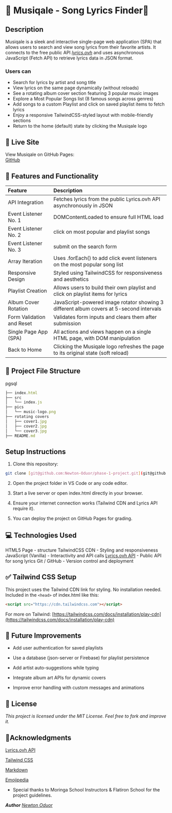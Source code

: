 # 🎵 Musiqale - Song Lyrics Finder🎵

## Description

Musiqale is a sleek and interactive single-page web application (SPA) that allows users to search and view song lyrics from their favorite artists. It connects to the free public API *[lyrics.ovh](https://lyrics.ovh/)* and uses asynchronous JavaScript (Fetch API) to retrieve lyrics data in JSON format.

### Users can

* Search for lyrics by artist and song title
* View lyrics on the same page dynamically (without reloads)
* See a rotating album cover section featuring 3 popular music images
* Explore a Most Popular Songs list (8 famous songs across genres)
* Add songs to a custom Playlist and click on saved playlist items to fetch lyrics
* Enjoy a responsive TailwindCSS-styled layout with mobile-friendly sections
* Return to the home (default) state by clicking the Musiqale logo

## 🚀 Live Site

View Musiqale on GitHub Pages:  
[GitHub](https://github.com/Newton-Oduor/phase-1-project)

## 🎯 Features and Functionality

|Feature|Description|
|:------|:----------|
| API Integration | Fetches lyrics from the public Lyrics.ovh API asynchronously in JSON |
|Event Listener No. 1|DOMContentLoaded to ensure full HTML load|
|Event Listener No. 2|click on most popular and playlist songs|
|Event Listener No. 3|submit on the search form|
|Array Iteration|Uses .forEach() to add click event listeners on the most popular song list|
|Responsive Design|Styled using TailwindCSS for responsiveness and aesthetics|
|Playlist Creation|Allows users to build their own playlist and click on playlist items for lyrics|
|Album Cover Rotation|JavaScript-powered image rotator showing 3 different album covers at 5-second intervals|
|Form Validation and Reset|Validates form inputs and clears them after submission|
|Single Page App (SPA)|All actions and views happen on a single HTML page, with DOM manipulation|
|Back to Home|Clicking the Musiqale logo refreshes the page to its original state (soft reload)|

## 🧱 Project File Structure

pgsql

```javascript
├── index.html
├── src
│   └── index.js
├── pics
│   └── music-logo.png
├── rotating covers
│   ├── cover1.jpg
│   ├── cover2.jpg
│   └── cover3.jpg
├── README.md
```

## Setup Instructions

1. Clone this repository:

```bash
git clone [git@github.com:Newton-Oduor/phase-1-project.git](git@github.com:Newton-Oduor/phase-1-project.git)
```

2. Open the project folder in VS Code or any code editor.

3. Start a live server or open index.html directly in your browser.

4. Ensure your internet connection works (Tailwind CDN and Lyrics API require it).

5. You can deploy the project on GitHub Pages for grading.

## 💻 Technologies Used

HTML5 Page - structure
TailwindCSS CDN - Styling and responsiveness
JavaScript (Vanilla) - Interactivity and API calls
[Lyrics.ovh API](https://lyrics.ovh/) - Public API for song lyrics
Git / GitHub - Version control and deployment

## ✅ Tailwind CSS Setup

This project uses the Tailwind CDN link for styling.
No installation needed. Included in the `<head>` of index.html like this:

```html
<script src="https://cdn.tailwindcss.com"></script>
```

For more on Tailwind:
[https://tailwindcss.com/docs/installation/play-cdn](https://tailwindcss.com/docs/installation/play-cdn)

## 📌 Future Improvements

* Add user authentication for saved playlists

* Use a database (json-server or Firebase) for playlist persistence

* Add artist auto-suggestions while typing

* Integrate album art APIs for dynamic covers

* Improve error handling with custom messages and animations

## 📜 License

*This project is licensed under the MIT License.
Feel free to fork and improve it.*

## 📝Acknowledgments

[Lyrics.ovh API](https://api.lyrics.ovh/v1/)

[Tailwind CSS](https://cdn.tailwindcss.com)

[Markdown](https://www.markdownguide.org/)

[Emojipedia](https://emojipedia.org/)

* Special thanks to Moringa School Instructors & Flatiron School for the project guidelines.

_**Author**_
[*Newton Oduor*](https://github.com/Newton-Oduor)
